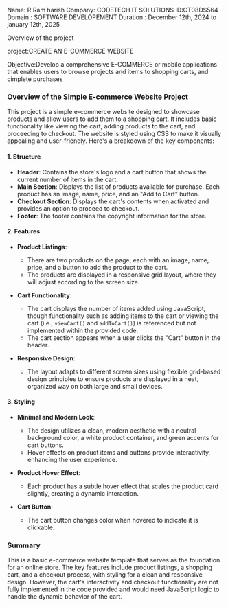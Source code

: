Name: R.Ram harish
Company: CODETECH IT SOLUTIONS
ID:CT08DS564
Domain : SOFTWARE DEVELOPEMENT
Duration : December 12th, 2024 to january 12th, 2025


Overview of the project

project:CREATE AN E-COMMERCE WEBSITE


Objective:Develop a comprehensive E-COMMERCE or mobile applications that enables users to browse projects and items to shopping carts, and cimplete purchases

### Overview of the Simple E-commerce Website Project

This project is a simple e-commerce website designed to showcase products and allow users to add them to a shopping cart. It includes basic functionality like viewing the cart, adding products to the cart, and proceeding to checkout. The website is styled using CSS to make it visually appealing and user-friendly. Here's a breakdown of the key components:

#### 1. **Structure**
   - **Header**: Contains the store's logo and a cart button that shows the current number of items in the cart.
   - **Main Section**: Displays the list of products available for purchase. Each product has an image, name, price, and an "Add to Cart" button.
   - **Checkout Section**: Displays the cart's contents when activated and provides an option to proceed to checkout.
   - **Footer**: The footer contains the copyright information for the store.

#### 2. **Features**
   - **Product Listings**: 
     - There are two products on the page, each with an image, name, price, and a button to add the product to the cart.
     - The products are displayed in a responsive grid layout, where they will adjust according to the screen size.

   - **Cart Functionality**:
     - The cart displays the number of items added using JavaScript, though functionality such as adding items to the cart or viewing the cart (i.e., `viewCart()` and `addToCart()`) is referenced but not implemented within the provided code.
     - The cart section appears when a user clicks the "Cart" button in the header.
   
   - **Responsive Design**: 
     - The layout adapts to different screen sizes using flexible grid-based design principles to ensure products are displayed in a neat, organized way on both large and small devices.

#### 3. **Styling**
   - **Minimal and Modern Look**: 
     - The design utilizes a clean, modern aesthetic with a neutral background color, a white product container, and green accents for cart buttons.
     - Hover effects on product items and buttons provide interactivity, enhancing the user experience.

   - **Product Hover Effect**:
     - Each product has a subtle hover effect that scales the product card slightly, creating a dynamic interaction.

   - **Cart Button**:
     - The cart button changes color when hovered to indicate it is clickable.


### Summary

This is a basic e-commerce website template that serves as the foundation for an online store. The key features include product listings, a shopping cart, and a checkout process, with styling for a clean and responsive design. However, the cart's interactivity and checkout functionality are not fully implemented in the code provided and would need JavaScript logic to handle the dynamic behavior of the cart.

